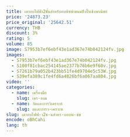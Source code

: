 ```yaml
---
title: เตาอบไฟฟ้า2ชั้นสำหรับอบพิซซ่าขนมปังปิ้งเชิงพาณิชย์
price: '24873.23'
price_original: '25642.51'
currency: THB
discount: 3%
rating: 5
volume: 85
image: S7953b7ef6ebf43e1ad367e74b042124fv.jpg
images:
  - S7953b7ef6ebf43e1ad367e74b042124fv.jpg
  - S100f81cbac254145ae2377b76b6e9f60v.jpg
  - S7261b79a052b423bb51fe4d9704e5c53W.jpg
  - S39efa389c1fe4fd6a4826bf6a067aa804.jpg
video: ''
categories:
  - name: เครื่องมือ
    slug: เคร-องม
  - name: วัดและการวิเคราะห์
    slug: ดและการว-เคราะห
slug: เตาอบไฟฟ-า2ช-นสำหร-บอบพ-ซซ
encode: oBhCahi
lang: th
---
```

  